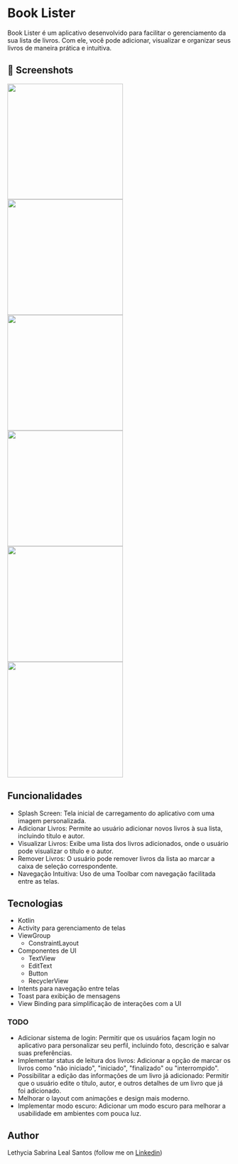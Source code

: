 # Book Lister

Book Lister é um aplicativo desenvolvido para facilitar o gerenciamento da sua lista de livros. Com ele, você pode adicionar, visualizar e organizar seus livros de maneira prática e intuitiva.


## :camera_flash: Screenshots
<!-- You can add more screenshots here if you like -->
<img src="/result/splash_screen.png" width="260">  <img src="/result/home.png" width="260">  <img src="/result/new_book.png" width="260"> 
<img src="/result/add_items.png" width="260">  <img src="result/description_book.png" width="260">  <img src="result/remove_items.png" width="260">

## Funcionalidades
* Splash Screen: Tela inicial de carregamento do aplicativo com uma imagem personalizada.
* Adicionar Livros: Permite ao usuário adicionar novos livros à sua lista, incluindo título e autor.
* Visualizar Livros: Exibe uma lista dos livros adicionados, onde o usuário pode visualizar o título e o autor.
* Remover Livros: O usuário pode remover livros da lista ao marcar a caixa de seleção correspondente.
* Navegação Intuitiva: Uso de uma Toolbar com navegação facilitada entre as telas.

## Tecnologias
* Kotlin 
* Activity para gerenciamento de telas
* ViewGroup
    - ConstraintLayout
* Componentes de UI
    - TextView
    - EditText
    - Button
    - RecyclerView
* Intents para navegação entre telas
* Toast para exibição de mensagens
* View Binding para simplificação de interações com a UI

### TODO
- Adicionar sistema de login: Permitir que os usuários façam login no aplicativo para personalizar seu perfil, incluindo foto, descrição e salvar suas preferências.
- Implementar status de leitura dos livros: Adicionar a opção de marcar os livros como "não iniciado", "iniciado", "finalizado" ou "interrompido".
- Possibilitar a edição das informações de um livro já adicionado: Permitir que o usuário edite o título, autor, e outros detalhes de um livro que já foi adicionado.
- Melhorar o layout com animações e design mais moderno.
- Implementar modo escuro: Adicionar um modo escuro para melhorar a usabilidade em ambientes com pouca luz.

## Author
Lethycia Sabrina Leal Santos (follow me on [Linkedin](https://www.linkedin.com/in/lethyciasabrinaleal/))
